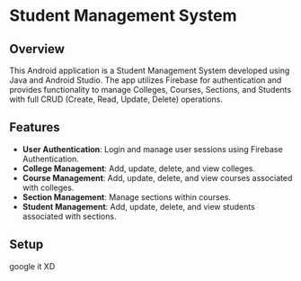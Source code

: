 # Student Management System

## Overview

This Android application is a Student Management System developed using Java and Android Studio. The app utilizes Firebase for authentication and provides functionality to manage Colleges, Courses, Sections, and Students with full CRUD (Create, Read, Update, Delete) operations.

## Features

- **User Authentication**: Login and manage user sessions using Firebase Authentication.
- **College Management**: Add, update, delete, and view colleges.
- **Course Management**: Add, update, delete, and view courses associated with colleges.
- **Section Management**: Manage sections within courses.
- **Student Management**: Add, update, delete, and view students associated with sections.

## Setup

google it XD
